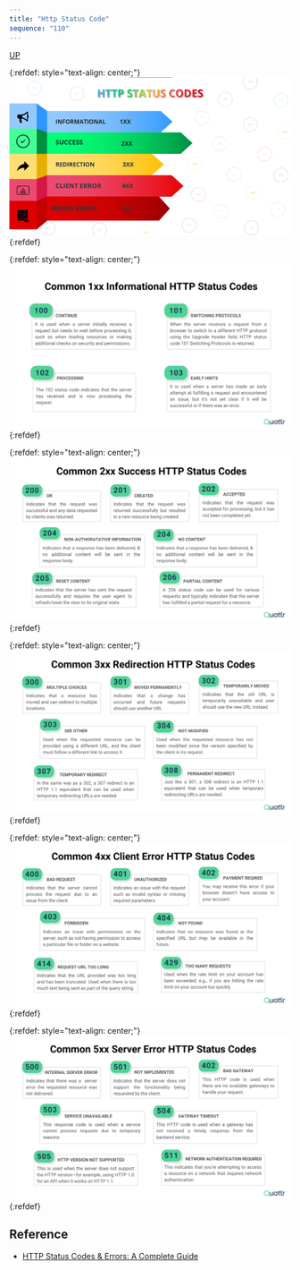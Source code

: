 ```yaml
---
title: "Http Status Code"
sequence: "110"
---
```


[UP](/netty.html)


{:refdef: style="text-align: center;"}
![](/assets/images/http/http-status-code.png)
{:refdef}

{:refdef: style="text-align: center;"}
![](/assets/images/http/http-status-code-1xx.png)
{:refdef}

{:refdef: style="text-align: center;"}
![](/assets/images/http/http-status-code-2xx.png)
{:refdef}

{:refdef: style="text-align: center;"}
![](/assets/images/http/http-status-code-3xx.png)
{:refdef}

{:refdef: style="text-align: center;"}
![](/assets/images/http/http-status-code-4xx.png)
{:refdef}

{:refdef: style="text-align: center;"}
![](/assets/images/http/http-status-code-5xx.png)
{:refdef}

## Reference

- [HTTP Status Codes & Errors: A Complete Guide](https://www.quattr.com/enhance-experience/http-status-codes-explained)
